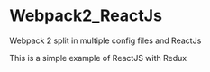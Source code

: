 # Webpack2_ReactJs
Webpack 2 split in multiple config files and ReactJs

This is a simple example of ReactJS with Redux

